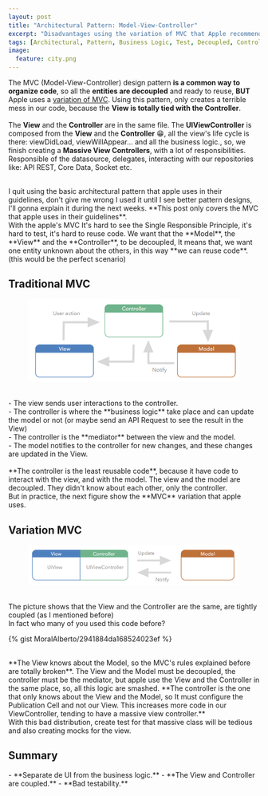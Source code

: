 ```yaml
---
layout: post
title: "Architectural Pattern: Model-View-Controller"
excerpt: "Disadvantages using the variation of MVC that Apple recommends in their guidelines..."
tags: [Architectural, Pattern, Business Logic, Test, Decoupled, Controller, View, Model]
image:
  feature: city.png
---
```


The MVC (Model-View-Controller) design pattern **is a common way to organize code**, so all the **entities are decoupled** and ready to reuse, **BUT** Apple uses a [variation of MVC](https://developer.apple.com/library/ios/documentation/General/Conceptual/CocoaEncyclopedia/Model-View-Controller/Model-View-Controller.html#//apple_ref/doc/uid/TP40010810-CH14-SW14). Using this pattern, only creates a terrible mess in our code, because the **View is totally tied with the Controller**.
<br/><br/>
The **View** and the **Controller** are in the same file. The **UIViewController** is composed from the **View** and the **Controller** 😁, all the view's life cycle is there: viewDidLoad, viewWillAppear... and all the business logic., so, we finish creating a **Massive View Controllers**, with a lot of responsibilities. Responsible of the datasource, delegates, interacting with our repositories like: API REST, Core Data, Socket etc.

<br/>
I quit using the basic architectural pattern that apple uses in their guidelines, don't give me wrong I used it until I see better pattern designs, I'll gonna explain it during the next weeks. **This post only covers the MVC that apple uses in their guidelines**.

<br/>
With the apple's MVC It's hard to see the Single Responsible Principle, it's hard to test, it's hard to reuse code. We want that the **Model**, the **View** and the **Controller**, to be decoupled, It means that, we want one entity unknown about the others, in this way **we can reuse code**. (this would be the perfect scenario)

<br/>
<h2>Traditional MVC</h2>
<figure>
    <a href="/images/MVC.png"><img src="/images/MVC.png"></a>
</figure>

<br/>
- The view sends user interactions to the controller.<br/>
- The controller is where the **business logic** take place and can update the model or not (or maybe send an API Request to see the result in the View)<br/>
- The controller is the **mediator** between the view and the model.<br/>
- The model notifies to the controller for new changes, and these changes are updated in the View.<br/>

<br/>
**The controller is the least reusable code**, because it have code to interact with the view, and with the model. The view and the model are decoupled. They didn't know about each other, only the controller.

<br/>
But in practice, the next figure show the **MVC** variation that apple uses.

<h2>Variation MVC</h2>
<figure>
    <a href="/images/MVC-2.png"><img src="/images/MVC-2.png"></a>
</figure>

<br/>
The picture shows that the View and the Controller are the same, are tightly coupled (as I mentioned before)



<br/>
In fact who many of you used this code before?


{% gist MoralAlberto/2941884da168524023ef %}

<br/>
**The View knows about the Model, so the MVC's rules explained before are totally broken**. The View and the Model must be decoupled, the controller must be the mediator, but apple use the View and the Controller in the same place, so, all this logic are smashed.
**The controller is the one that only knows about the View and the Model, so It must configure the Publication Cell and not our View. This increases more code in our ViewController, tending to have a massive view controller.**

<br/>
With this bad distribution, create test for that massive class will be tedious and also creating mocks for the view.

<br/>
<h2>Summary</h2>
- **Separate de UI from the business logic.**
- **The View and Controller are coupled.**
- **Bad testability.**

